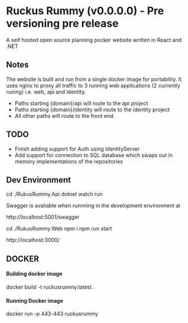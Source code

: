 # Ruckus Rummy (v0.0.0.0) - Pre versioning pre release

A self hosted open source planning pocker website written in React and .NET

## Notes

The website is built and run from a single docker image for portability. It uses nginx to proxy all traffic to 3 running web applications (2 currently runing) i.e. web, api and identity. 

- Paths starting {domain}/api will route to the api project
- Paths starting {domain}/identity will route to the identity project
- All other paths will route to the front end.

## TODO

- Finish adding support for Auth using IdentityServer
- Add support for connection to SQL database which swaps out in memory implementations of the repositories

## Dev Environment

cd ./RukusRummy.Api
dotnet watch run

Swagger is avaliable when runnning in the development environment at

http://localhost:5001/swagger

cd ./RukusRummy.Web
npm i
npm run start

http://localhost:3000/

## DOCKER

#### Building docker image

docker build -t ruckusrummy:latest .

#### Running Docker image

docker run -p 443-443 ruckusrummy